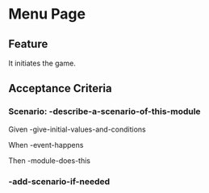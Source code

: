 # Menu Page

## Feature

It initiates the game.

## Acceptance Criteria

### Scenario: -describe-a-scenario-of-this-module

Given -give-initial-values-and-conditions

When -event-happens

Then -module-does-this

### -add-scenario-if-needed
